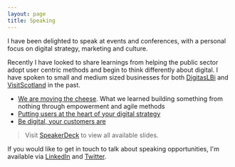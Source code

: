 ```yaml
---
layout: page
title: Speaking
---
```


I have been delighted to speak at events and conferences, with a personal focus on digital strategy, marketing and culture. 

Recently I have looked to share learnings from helping the public sector adopt user centric methods and begin to think differently about digital. I have spoken to small and medium sized businesses for both [DigitasLBi](http://www.digitaslbi.com/uk/) and [VisitScotland](http://www.visitscotland.com/) in the past.

- [We are moving the cheese](https://speakerdeck.com/calumshepherd/we-are-moving-the-cheese). What we learned building something from nothing through empowerment and agile methods
- [Putting users at the heart of your digital strategy](https://speakerdeck.com/calumshepherd/putting-users-at-the-heart-of-your-digital-strategy)
- [Be digital, your customers are](https://speakerdeck.com/calumshepherd/be-digital-your-customers-are)

> Visit [SpeakerDeck](https://speakerdeck.com/calumshepherd) to view all available slides.

If you would like to get in touch to talk about speaking opportunities, I'm available via [LinkedIn](https://uk.linkedin.com/in/calumshepherd) and [Twitter](https://twitter.com/calumshepherd). 